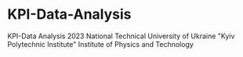 # KPI-Data-Analysis
KPI-Data Analysis 2023
National Technical University of Ukraine "Kyiv Polytechnic Institute"
Institute of Physics and Technology

